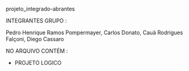 projeto_integrado-abrantes

INTEGRANTES GRUPO :

Pedro Henrique Ramos Pompermayer, Carlos Donato, Cauã Rodrigues Falçoni, Diego Cassaro

NO ARQUIVO CONTÉM :

- PROJETO LOGICO


